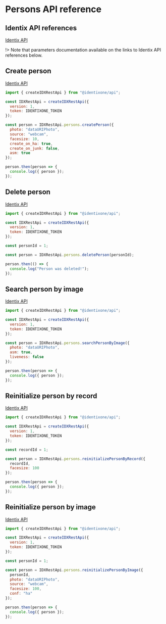 # Persons API reference

## Identix API references

[Identix API](https://kb.identix.one/#/personas)

!> Note that parameters documentation available on the links to Identix API references below.

## Create person

[Identix API](https://kb.identix.one/#/personas?id=persona-creation-with-an-image)

```js
import { createIDXRestApi } from "@identixone/api";

const IDXRestApi = createIDXRestApi({
  version: 1,
  token: IDENTIXONE_TOKEN
});

const person = IDXRestApi.persons.createPerson({
  photo: "dataURIPhoto",
  source: "webcam",
  facesize: 10,
  create_on_ha: true,
  create_on_junk: false,
  asm: true
});

person.then(person => {
  console.log({ person });
});
```

## Delete person

[Identix API](https://kb.identix.one/#/personas?id=persona-removal-from-the-database)

```js
import { createIDXRestApi } from "@identixone/api";

const IDXRestApi = createIDXRestApi({
  version: 1,
  token: IDENTIXONE_TOKEN
});

const personId = 1;

const person = IDXRestApi.persons.deletePerson(personId);

person.then(() => {
  console.log("Person was deleted!");
});
```

## Search person by image

[Identix API](https://kb.identix.one/#/personas?id=persona-search-by-image)

```js
import { createIDXRestApi } from "@identixone/api";

const IDXRestApi = createIDXRestApi({
  version: 1,
  token: IDENTIXONE_TOKEN
});

const person = IDXRestApi.persons.searchPersonByImage({
  photo: "dataURIPhoto",
  asm: true,
  liveness: false
});

person.then(person => {
  console.log({ person });
});
```

## Reinitialize person by record

[Identix API](https://kb.identix.one/#/personas?id=reinitialization-by-record)

```js
import { createIDXRestApi } from "@identixone/api";

const IDXRestApi = createIDXRestApi({
  version: 1,
  token: IDENTIXONE_TOKEN
});

const recordId = 1;

const person = IDXRestApi.persons.reinitializePersonByRecord({
  recordId,
  facesize: 100
});

person.then(person => {
  console.log({ person });
});
```

## Reinitialize person by image

[Identix API](https://kb.identix.one/#/personas?id=reinitialization-by-image)

```js
import { createIDXRestApi } from "@identixone/api";

const IDXRestApi = createIDXRestApi({
  version: 1,
  token: IDENTIXONE_TOKEN
});

const personId = 1;

const person = IDXRestApi.persons.reinitializePersonByImage({
  personId,
  photo: "dataURIPhoto",
  source: "webcam",
  facesize: 100,
  conf: "ha"
});

person.then(person => {
  console.log({ person });
});
```
